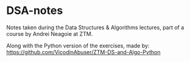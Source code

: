 # DSA-notes
Notes taken during the Data Structures &amp; Algorithms lectures, part of a course by Andrei Neagoie at ZTM.

Along with the Python version of the exercises, made by: https://github.com/VicodinAbuser/ZTM-DS-and-Algo-Python
